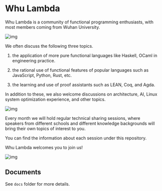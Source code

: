 # Whu Lambda

Whu Lambda is a community of functional programming enthusiasts, with most members coming from Wuhan University.

![img](https://i0.hdslb.com/bfs/article/458e5e9a06fc15ab99f19de645db73149376a352.png@942w_668h_progressive.png)

We often discuss the following three topics.
1. the application of more pure functional languages like Haskell, OCaml in engineering practice.

2. the rational use of functional features of popular languages such as JavaScript, Python, Rust, etc.

3. the learning and use of proof assistants such as LEAN, Coq, and Agda.

In addition to these, we also welcome discussions on architecture, AI, Linux system optimization experience, and other topics.

![img](https://i0.hdslb.com/bfs/article/551dfe12fef2a0aa81960059b68f6dac5ea3283b.jpg@942w_668h_progressive.jpg)

Every month we will hold regular technical sharing sessions, where speakers from different schools and different knowledge backgrounds will bring their own topics of interest to you.

You can find the information about each session under this repository.

Whu Lambda welcomes you to join us!

![img](https://i0.hdslb.com/bfs/article/31035ea17378e10a0ffed9dff0d747ffd706c4ed.jpg@942w_668h_progressive.jpg)

## Documents

See `docs` folder for more details.